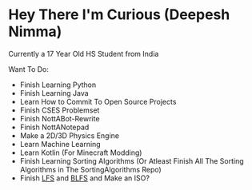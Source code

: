 # Hey There I'm Curious (Deepesh Nimma)


Currently a 17 Year Old HS Student from India

Want To Do:
* Finish Learning Python
* Finish Learning Java
* Learn How to Commit To Open Source Projects
* Finish CSES Problemset
* Finish NottABot-Rewrite
* Finish NottANotepad
* Make a 2D/3D Physics Engine
* Learn Machine Learning
* Learn Kotlin (For Minecraft Modding)
* Finish Learning Sorting Algorithms (Or Atleast Finish All The Sorting Algorithms in The SortingAlgorithms Repo)
* Finish [LFS](https://linuxfromscratch.org/) and [BLFS](https://linuxfromscratch.org/blfs/) and Make an ISO?